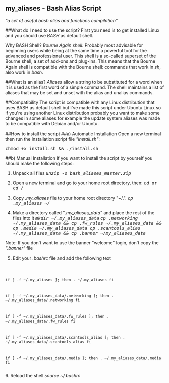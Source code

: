## my_aliases - Bash Alias Script
*"a set of useful bash alias and functions compilation"*

##What do I need to use the script?
First you need is to get installed Linux and you should use <i>BASH</i> as default shell.

Why BASH Shell?
<i>Bourne Again shell</i>: Probably most advisable for beginning users while being at the same time a
powerful tool for the advanced and professional user. This shell is a so-called superset of the Bourne shell,
a set of add-ons and plug-ins. This means that the Bourne Again shell is compatible with the Bourne shell:
commands that work in <i>sh</i>, also work in <i>bash</i>.

##What is an alias?
<i>Aliases</i> allow a string to be substituted for a word when it is used as the first word of a simple command.
The shell maintains a list of aliases that may be set and unset with the alias and unalias commands.

##Compatibility
The script is compatible with any Linux distribution that uses BASH as default shell but I've made this script under
Ubuntu Linux so if you're using another Linux distribution probably you want to make some changes in some aliases for
example the update system aliases was made to be compatible with Debian and/or Ubuntu.

##How to install the script
##a) Automatic Installation
Open a new terminal then run the installation script file <i>"install.sh"</i>:

<TT>chmod +x install.sh && ./install.sh</TT>

##b) Manual Installation
If you want to install the script by yourself you should make the following steps:

1. Unpack all files
<TT><i>unzip -o bash_aliases_master.zip</i></TT>

2. Open a new terminal and go to your home root directory, then:
<TT><i>cd</i> or <i>cd /</i></TT>

3. Copy <i>.my_aliases</i> file to your home root directory "~/.".
<TT><i>cp .my_aliases ~/</i></TT>

4. Make a directory called "<i>.my_aliases_data</i>" and place the rest of the files into it
<TT><i>mkdir ~/.my_aliases_data</i></TT>
<TT><i>cp .networking ~/.my_aliases_data && cp .fw_rules ~/.my_aliases_data && cp .media ~/.my_aliases_data
cp .scantools_alias ~/.my_aliases_data && cp .banner ~/my_aliases_data</i></TT>

Note: If you don't want to use the banner "welcome" login, don't copy the <i>".banner"</i> file

5. Edit your <i>.bashrc</i> file and add the following text
<code>

if [ -f ~/.my_aliases ]; then
    . ~/.my_aliases
fi

if [ -f ~/.my_aliases_data/.networking ]; then
    . ~/.my_aliases_data/.networking
fi

if [ -f ~/.my_aliases_data/.fw_rules ]; then
    . ~/.my_aliases_data/.fw_rules
fi

if [ -f ~/.my_aliases_data/.scantools_alias ]; then
    . ~/.my_aliases_data/.scantools_alias
fi

if [ -f ~/.my_aliases_data/.media ]; then
    . ~/.my_aliases_data/.media
fi

</code>
6. Reload the shell
<i>source ~/.bashrc</i>
